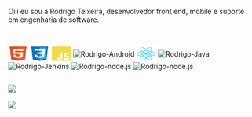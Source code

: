  Oiii eu sou a Rodrigo Teixeira, desenvolvedor front end, mobile e suporte em engenharia de software.
##
<div style="display: inline_block"><br>
  
   <img align="center" alt="Rodrigo-HTML" height="30" width="40" src="https://raw.githubusercontent.com/devicons/devicon/master/icons/html5/html5-original.svg"/>
  <img align="center" alt="Rodrigo-CSS" height="30" width="40" src="https://raw.githubusercontent.com/devicons/devicon/master/icons/css3/css3-original.svg">
  <img align="center" alt="Rodrigo-Js" height="30" width="40" src="https://raw.githubusercontent.com/devicons/devicon/master/icons/javascript/javascript-plain.svg">
 <img align="center" alt="Rodrigo-Android" height="30" width="40"
src="https://cdn.jsdelivr.net/gh/devicons/devicon/icons/android/android-original.svg" />
  <img align="center" alt="Rodrigo-React" height="30" width="40" src="https://raw.githubusercontent.com/devicons/devicon/master/icons/react/react-original.svg">
 <img align="center" alt="Rodrigo-Java" height="30" width="40"           src="https://cdn.jsdelivr.net/gh/devicons/devicon/icons/docker/docker-plain-wordmark.svg" />
  <img align="center" alt="Rodrigo-Jenkins" height="30" width="40"  src="https://cdn.jsdelivr.net/gh/devicons/devicon/icons/jenkins/jenkins-original.svg" />
  <img align="center" alt="Rodrigo-node.js" height="30" width="40"      src="https://cdn.jsdelivr.net/gh/devicons/devicon/icons/nodejs/nodejs-original.svg" />
  <img align="center" alt="Rodrigo-node.js" height="30" width="40"   
  src="https://cdn.jsdelivr.net/gh/devicons/devicon/icons/java/java-original.svg" />
  
</div>

  ##
 
<div> 

  <a href = "https://mail.google.com/mail/u/0/?tab=rm#inbox"><img src="https://img.shields.io/badge/-Gmail-%23333?style=for-the-badge&logo=gmail&logoColor=white" target="_blank"></a>
  
  <a href="https://www.linkedin.com/in/rodrigo-teixeira-2b0792101/" target="_blank"><img src="https://img.shields.io/badge/-LinkedIn-%230077B5?style=for-the-badge&logo=linkedin&logoColor=white" target="_blank"></a> 
  
</div>

